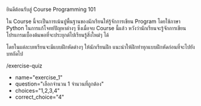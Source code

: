 ยินดีต้อนรับสู่ Course Programming 101

ใน Course นี้จะเป็นการเน้นปูพื้นฐานของนักเรียนให้รู้จักการเขียน Program โดยใช้ภาษา Python ในการแก้โจทย์ปัญหาต่างๆ ซึ่งเมื่อจบ Course นี้แล้ว หวังว่านักเรียนจะรู้จักการเขียนโปรแกรมเบื้องต้นพอที่จะประยุกต์ไปเรียนรู้สิ่งใหม่ๆ ได้






โดยในแต่ละบทเรียนจะมีแบบฝึกหัดต่างๆ ให้นักเรียนฝึก แนะนำให้ฝึกทำทุกแบบฝึกหัดก่อนที่จะไปยังบทถัดไป

/exercise-quiz
- name="exercise_1"
- question="เลือกจำนวน 1 จำนวนที่ถูกต้อง"
- choices="1,2,3,4"
- correct_choice="4"

